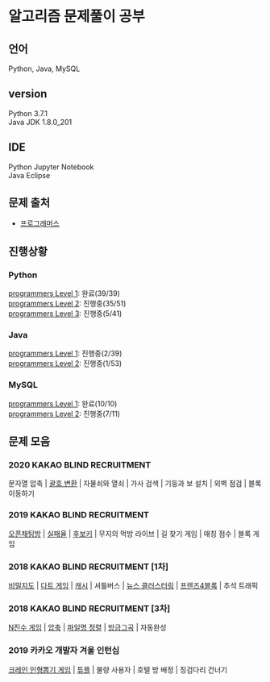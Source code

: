 # 알고리즘 문제풀이 공부
## 언어
Python, Java, MySQL  
## version
Python 3.7.1  
Java JDK 1.8.0_201  
## IDE
Python Jupyter Notebook  
Java Eclipse
## 문제 출처
* [프로그래머스](https://programmers.co.kr/learn/challenges)
## 진행상황
### Python
[programmers Level 1](https://github.com/eunsongsong/Algorithm-Study/tree/master/Python/programmers%20Level%201): 완료(39/39)  
[programmers Level 2](https://github.com/eunsongsong/Algorithm-Study/tree/master/Python/programmers%20Level%202): 진행중(35/51)  
[programmers Level 3](https://github.com/eunsongsong/Algorithm-Study/tree/master/Python/programmers%20Level%203): 진행중(5/41)  
### Java
[programmers Level 1](https://github.com/eunsongsong/Algorithm-Study/tree/master/JAVA/programmers%20Level%201/src): 진행중(2/39)  
[programmers Level 2](https://github.com/eunsongsong/Algorithm-Study/tree/master/JAVA/programmers%20Level%202/src): 진행중(1/53)  
### MySQL
[programmers Level 1](https://github.com/eunsongsong/Algorithm-Study/tree/master/MySQL/programmers%20Level%201): 완료(10/10)  
[programmers Level 2](https://github.com/eunsongsong/Algorithm-Study/tree/master/MySQL/programmers%20Level%202): 진행중(7/11)  
## 문제 모음
### 2020 KAKAO BLIND RECRUITMENT  
문자열 압축 | 
[괄호 변환](https://github.com/eunsongsong/Algorithm-Study/blob/master/Python/programmers%20Level%202/%EA%B4%84%ED%98%B8%20%EB%B3%80%ED%99%98(%EC%9E%AC%EA%B7%80).ipynb) | 
자물쇠와 열쇠 | 
가사 검색 | 
기둥과 보 설치 | 
외벽 점검 | 
블록 이동하기  
### 2019 KAKAO BLIND RECRUITMENT  
[오픈채팅방](https://github.com/eunsongsong/Algorithm-Study/blob/master/Python/programmers%20Level%202/%EC%98%A4%ED%94%88%EC%B1%84%ED%8C%85%EB%B0%A9.ipynb) | 
[실패율](https://github.com/eunsongsong/Algorithm-Study/blob/master/Python/programmers%20Level%201/%EC%8B%A4%ED%8C%A8%EC%9C%A8(%EB%94%95%EC%85%94%EB%84%88%EB%A6%AC).ipynb) | 
[후보키](https://github.com/eunsongsong/Algorithm-Study/blob/master/Python/programmers%20Level%202/%ED%9B%84%EB%B3%B4%ED%82%A4.ipynb) | 
무지의 먹방 라이브 | 
길 찾기 게임 | 
매칭 점수 | 
블록 게임  
### 2018 KAKAO BLIND RECRUITMENT [1차]
[비밀지도](https://github.com/eunsongsong/Algorithm-Study/blob/master/Python/programmers%20Level%201/%EB%B9%84%EB%B0%80%EC%A7%80%EB%8F%84(%EC%9D%B4%EC%A7%84%EC%88%98%20%EB%B3%80%ED%99%98%2C%20%EC%9E%90%EB%A6%BF%EC%88%98%20%EB%A7%9E%EC%B6%94%EA%B8%B0).ipynb) | 
[다트 게임](https://github.com/eunsongsong/Algorithm-Study/blob/master/Python/programmers%20Level%201/%EB%8B%A4%ED%8A%B8%20%EA%B2%8C%EC%9E%84(replace%2Cisdigit%2Cdialpha).ipynb) | 
[캐시](https://github.com/eunsongsong/Algorithm-Study/blob/master/Python/programmers%20Level%202/%EC%BA%90%EC%8B%9C(%ED%8E%98%EC%9D%B4%EC%A7%80%20%EA%B5%90%EC%B2%B4%20%EC%95%8C%EA%B3%A0%EB%A6%AC%EC%A6%98(LRU)).ipynb) | 
셔틀버스 | 
[뉴스 클러스터링](https://github.com/eunsongsong/Algorithm-Study/blob/master/Python/programmers%20Level%202/%EB%89%B4%EC%8A%A4%20%ED%81%B4%EB%9F%AC%EC%8A%A4%ED%84%B0%EB%A7%81(for%EB%AC%B8%20%EC%95%88%EC%97%90%20if%EB%AC%B8).ipynb) | 
[프렌즈4블록](https://github.com/eunsongsong/Algorithm-Study/blob/master/Python/programmers%20Level%202/%ED%94%84%EB%A0%8C%EC%A6%884%EB%B8%94%EB%A1%9D.ipynb) | 
추석 트래픽  
### 2018 KAKAO BLIND RECRUITMENT [3차]
[N진수 게임](https://github.com/eunsongsong/Algorithm-Study/blob/master/Python/programmers%20Level%202/n%EC%A7%84%EC%88%98%20%EA%B2%8C%EC%9E%84.ipynb) | 
[압축](https://github.com/eunsongsong/Algorithm-Study/blob/master/Python/programmers%20Level%202/%EC%95%95%EC%B6%95(startswith).ipynb) | 
[파일명 정렬](https://github.com/eunsongsong/Algorithm-Study/blob/master/Python/programmers%20Level%202/%ED%8C%8C%EC%9D%BC%EB%AA%85%20%EC%A0%95%EB%A0%AC.ipynb) | 
[방금그곡](https://github.com/eunsongsong/Algorithm-Study/blob/master/Python/programmers%20Level%202/%EB%B0%A9%EA%B8%88%EA%B7%B8%EA%B3%A1.ipynb) | 
자동완성  
### 2019 카카오 개발자 겨울 인턴십
[크레인 인형뽑기 게임](https://github.com/eunsongsong/Algorithm-Study/blob/master/Python/programmers%20Level%201/%ED%81%AC%EB%A0%88%EC%9D%B8%20%EC%9D%B8%ED%98%95%EB%BD%91%EA%B8%B0%20%EA%B2%8C%EC%9E%84.ipynb) | 
[튜플](https://github.com/eunsongsong/Algorithm-Study/blob/master/Python/programmers%20Level%202/%ED%8A%9C%ED%94%8C(%EB%AC%B8%EC%9E%90%EC%97%B4%20%EC%AA%BC%EA%B0%9C%EA%B8%B0).ipynb) | 
불량 사용자 | 
호텔 방 배정 | 
징검다리 건너기
